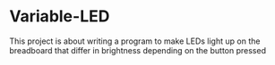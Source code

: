 # Variable-LED

This project is about writing a program to make LEDs light up on the breadboard 
that differ in brightness depending on the button pressed
